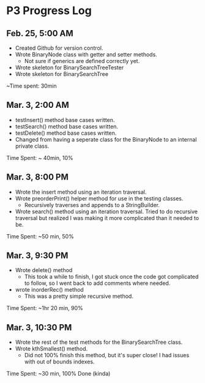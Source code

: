 # P3 Progress Log

## Feb. 25, 5:00 AM&#x20;

* Created Github for version control.&#x20;
* Wrote BinaryNode class with getter and setter methods.
  * Not sure if generics are defined correctly yet.
* Wrote skeleton for BinarySearchTreeTester
* Wrote skeleton for BinarySearchTree

\~Time spent: 30min

## Mar. 3, 2:00 AM

* testInsert() method base cases written.
* testSearch() method base cases written.
* testDelete() method base cases written.
* Changed from having a seperate class for the BinaryNode to an internal private class.

Time Spent: \~ 40min, 10%

## Mar. 3, 8:00 PM

* Wrote the insert method using an iteration traversal.
* Wrote preorderPrint() helper method for use in the testing classes.
  * Recursively traverses and appends to a StringBuilder.
* Wrote search() method using an iteration traversal. Tried to do recursive traversal but realized I was making it more complicated than it needed to be.

Time Spent: \~50 min, 50%

## Mar. 3, 9:30 PM

* Wrote delete() method&#x20;
  * &#x20;This took a while to finish, I got stuck once the code got complicated to follow, so I went back to add comments where needed.&#x20;
* wrote inorderRec() method
  * &#x20;This was a pretty simple recursive method.

Time Spent: \~1hr 20 min, 90%

## Mar. 3, 10:30 PM

* Wrote the rest of the test methods for the BinarySearchTree class.
* Wrote kthSmallest() method.
  * Did not 100% finish this method, but it's super close! I had issues with out of bounds indexes.

Time Spent: \~30 min, 100% Done (kinda)
